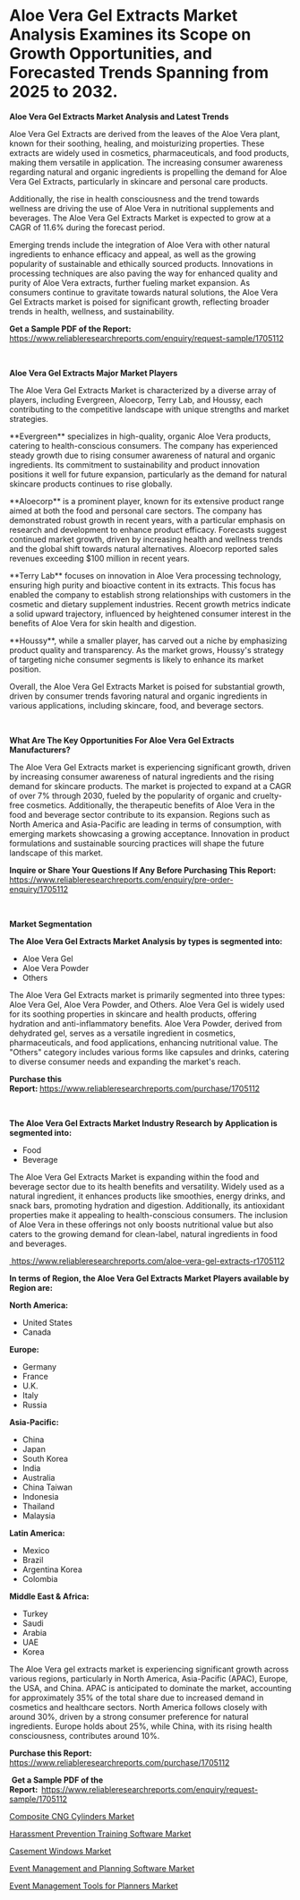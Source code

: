<p><h1>Aloe Vera Gel Extracts Market Analysis Examines its Scope on Growth Opportunities, and Forecasted Trends Spanning from 2025 to 2032.</h1></p><p><strong>Aloe Vera Gel Extracts Market Analysis and Latest Trends</strong></p>
<p><p>Aloe Vera Gel Extracts are derived from the leaves of the Aloe Vera plant, known for their soothing, healing, and moisturizing properties. These extracts are widely used in cosmetics, pharmaceuticals, and food products, making them versatile in application. The increasing consumer awareness regarding natural and organic ingredients is propelling the demand for Aloe Vera Gel Extracts, particularly in skincare and personal care products. </p><p>Additionally, the rise in health consciousness and the trend towards wellness are driving the use of Aloe Vera in nutritional supplements and beverages. The Aloe Vera Gel Extracts Market is expected to grow at a CAGR of 11.6% during the forecast period. </p><p>Emerging trends include the integration of Aloe Vera with other natural ingredients to enhance efficacy and appeal, as well as the growing popularity of sustainable and ethically sourced products. Innovations in processing techniques are also paving the way for enhanced quality and purity of Aloe Vera extracts, further fueling market expansion. As consumers continue to gravitate towards natural solutions, the Aloe Vera Gel Extracts market is poised for significant growth, reflecting broader trends in health, wellness, and sustainability.</p></p>
<p><strong>Get a Sample PDF of the Report:&nbsp;</strong> <a href="https://www.reliableresearchreports.com/enquiry/request-sample/1705112?utm_campaign=83&utm_medium=2&utm_source=Github&utm_content=ia&utm_term=09012025&utm_id=aloe-vera-gel-extracts">https://www.reliableresearchreports.com/enquiry/request-sample/1705112</a></p>
<p>&nbsp;</p>
<p><strong>Aloe Vera Gel Extracts Major Market Players</strong></p>
<p><p>The Aloe Vera Gel Extracts Market is characterized by a diverse array of players, including Evergreen, Aloecorp, Terry Lab, and Houssy, each contributing to the competitive landscape with unique strengths and market strategies.</p><p>**Evergreen** specializes in high-quality, organic Aloe Vera products, catering to health-conscious consumers. The company has experienced steady growth due to rising consumer awareness of natural and organic ingredients. Its commitment to sustainability and product innovation positions it well for future expansion, particularly as the demand for natural skincare products continues to rise globally.</p><p>**Aloecorp** is a prominent player, known for its extensive product range aimed at both the food and personal care sectors. The company has demonstrated robust growth in recent years, with a particular emphasis on research and development to enhance product efficacy. Forecasts suggest continued market growth, driven by increasing health and wellness trends and the global shift towards natural alternatives. Aloecorp reported sales revenues exceeding $100 million in recent years.</p><p>**Terry Lab** focuses on innovation in Aloe Vera processing technology, ensuring high purity and bioactive content in its extracts. This focus has enabled the company to establish strong relationships with customers in the cosmetic and dietary supplement industries. Recent growth metrics indicate a solid upward trajectory, influenced by heightened consumer interest in the benefits of Aloe Vera for skin health and digestion.</p><p>**Houssy**, while a smaller player, has carved out a niche by emphasizing product quality and transparency. As the market grows, Houssy's strategy of targeting niche consumer segments is likely to enhance its market position.</p><p>Overall, the Aloe Vera Gel Extracts Market is poised for substantial growth, driven by consumer trends favoring natural and organic ingredients in various applications, including skincare, food, and beverage sectors.</p></p>
<p>&nbsp;</p>
<p><strong>What Are The Key Opportunities For Aloe Vera Gel Extracts Manufacturers?</strong></p>
<p><p>The Aloe Vera Gel Extracts market is experiencing significant growth, driven by increasing consumer awareness of natural ingredients and the rising demand for skincare products. The market is projected to expand at a CAGR of over 7% through 2030, fueled by the popularity of organic and cruelty-free cosmetics. Additionally, the therapeutic benefits of Aloe Vera in the food and beverage sector contribute to its expansion. Regions such as North America and Asia-Pacific are leading in terms of consumption, with emerging markets showcasing a growing acceptance. Innovation in product formulations and sustainable sourcing practices will shape the future landscape of this market.</p></p>
<p><strong>Inquire or Share Your Questions If Any Before Purchasing This Report:</strong> <a href="https://www.reliableresearchreports.com/enquiry/pre-order-enquiry/1705112?utm_campaign=83&utm_medium=2&utm_source=Github&utm_content=ia&utm_term=09012025&utm_id=aloe-vera-gel-extracts">https://www.reliableresearchreports.com/enquiry/pre-order-enquiry/1705112</a></p>
<p>&nbsp;</p>
<p><strong>Market Segmentation</strong></p>
<p><strong>The Aloe Vera Gel Extracts Market Analysis by types is segmented into:</strong></p>
<p><ul><li>Aloe Vera Gel</li><li>Aloe Vera Powder</li><li>Others</li></ul></p>
<p><p>The Aloe Vera Gel Extracts market is primarily segmented into three types: Aloe Vera Gel, Aloe Vera Powder, and Others. Aloe Vera Gel is widely used for its soothing properties in skincare and health products, offering hydration and anti-inflammatory benefits. Aloe Vera Powder, derived from dehydrated gel, serves as a versatile ingredient in cosmetics, pharmaceuticals, and food applications, enhancing nutritional value. The "Others" category includes various forms like capsules and drinks, catering to diverse consumer needs and expanding the market's reach.</p></p>
<p><strong>Purchase this Report:&nbsp;</strong><a href="https://www.reliableresearchreports.com/purchase/1705112?utm_campaign=83&utm_medium=2&utm_source=Github&utm_content=ia&utm_term=09012025&utm_id=aloe-vera-gel-extracts">https://www.reliableresearchreports.com/purchase/1705112</a></p>
<p>&nbsp;</p>
<p><strong>The Aloe Vera Gel Extracts Market Industry Research by Application is segmented into:</strong></p>
<p><ul><li>Food</li><li>Beverage</li></ul></p>
<p><p>The Aloe Vera Gel Extracts Market is expanding within the food and beverage sector due to its health benefits and versatility. Widely used as a natural ingredient, it enhances products like smoothies, energy drinks, and snack bars, promoting hydration and digestion. Additionally, its antioxidant properties make it appealing to health-conscious consumers. The inclusion of Aloe Vera in these offerings not only boosts nutritional value but also caters to the growing demand for clean-label, natural ingredients in food and beverages.</p></p>
<p><a href="https://www.reliableresearchreports.com/aloe-vera-gel-extracts-r1705112?utm_campaign=83&utm_medium=2&utm_source=Github&utm_content=ia&utm_term=09012025&utm_id=aloe-vera-gel-extracts">&nbsp;https://www.reliableresearchreports.com/aloe-vera-gel-extracts-r1705112</a></p>
<p><strong>In terms of Region, the Aloe Vera Gel Extracts Market Players available by Region are:</strong></p>
<p>
    <p> <strong> North America: </strong>
        <ul>
            <li>United States</li>
            <li>Canada</li>
        </ul>
        </p> 
    <p> <strong> Europe: </strong>
        <ul>
            <li>Germany</li>
            <li>France</li>
            <li>U.K.</li>
            <li>Italy</li>
            <li>Russia</li>
        </ul>
        </p> 
    <p> <strong> Asia-Pacific: </strong>
        <ul>
            <li>China</li>
            <li>Japan</li>
            <li>South Korea</li>
            <li>India</li>
            <li>Australia</li>
            <li>China Taiwan</li>
            <li>Indonesia</li>
            <li>Thailand</li>
            <li>Malaysia</li>
        </ul>
        </p> 
    <p> <strong> Latin America: </strong>
        <ul>
            <li>Mexico</li>
            <li>Brazil</li>
            <li>Argentina Korea</li>
            <li>Colombia</li>
        </ul>
        </p> 
    <p> <strong> Middle East & Africa: </strong>
        <ul>
            <li>Turkey</li>
            <li>Saudi</li>
            <li>Arabia</li>
            <li>UAE</li>
            <li>Korea</li>
        </ul>
    </p>
    </p>
<p><p>The Aloe Vera gel extracts market is experiencing significant growth across various regions, particularly in North America, Asia-Pacific (APAC), Europe, the USA, and China. APAC is anticipated to dominate the market, accounting for approximately 35% of the total share due to increased demand in cosmetics and healthcare sectors. North America follows closely with around 30%, driven by a strong consumer preference for natural ingredients. Europe holds about 25%, while China, with its rising health consciousness, contributes around 10%.</p></p>
<p><strong>Purchase this Report: </strong><a href="https://www.reliableresearchreports.com/purchase/1705112?utm_campaign=83&utm_medium=2&utm_source=Github&utm_content=ia&utm_term=09012025&utm_id=aloe-vera-gel-extracts">https://www.reliableresearchreports.com/purchase/1705112</a></p>
<p>&nbsp;<strong>Get a Sample PDF of the Report:&nbsp;&nbsp;</strong><a href="https://www.reliableresearchreports.com/enquiry/request-sample/1705112?utm_campaign=83&utm_medium=2&utm_source=Github&utm_content=ia&utm_term=09012025&utm_id=aloe-vera-gel-extracts">https://www.reliableresearchreports.com/enquiry/request-sample/1705112</a></p>
<p><strong></strong></p>
<p><p><a href="https://github.com/jeastefanowicz7816/Market-Research-Report-List-1/blob/main/composite-cng-cylinders-market.md?utm_campaign=83&utm_medium=2&utm_source=Github&utm_content=ia&utm_term=09012025&utm_id=aloe-vera-gel-extracts">Composite CNG Cylinders Market</a></p><p><a href="https://github.com/tasiahtahathorn/Market-Research-Report-List-1/blob/main/harassment-prevention-training-software-market.md?utm_campaign=83&utm_medium=2&utm_source=Github&utm_content=ia&utm_term=09012025&utm_id=aloe-vera-gel-extracts">Harassment Prevention Training Software Market</a></p><p><a href="https://github.com/tambraunrue691969/Market-Research-Report-List-1/blob/main/casement-windows-market.md?utm_campaign=83&utm_medium=2&utm_source=Github&utm_content=ia&utm_term=09012025&utm_id=aloe-vera-gel-extracts">Casement Windows Market</a></p><p><a href="https://github.com/mharielmesa/Market-Research-Report-List-5/blob/main/event-management-and-planning-software-market.md?utm_campaign=83&utm_medium=2&utm_source=Github&utm_content=ia&utm_term=09012025&utm_id=aloe-vera-gel-extracts">Event Management and Planning Software Market</a></p><p><a href="https://github.com/tona7vba/Market-Research-Report-List-1/blob/main/event-management-tools-for-planners-market.md?utm_campaign=83&utm_medium=2&utm_source=Github&utm_content=ia&utm_term=09012025&utm_id=aloe-vera-gel-extracts">Event Management Tools for Planners Market</a></p></p>